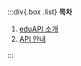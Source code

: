 :::div{.box .list}
**목차**

1.  [eduAPI 소개](/weniv_eduAPI/eduAPI/info/intro)
2.  [API 안내](/weniv_eduAPI/eduAPI/info/guide)

:::
